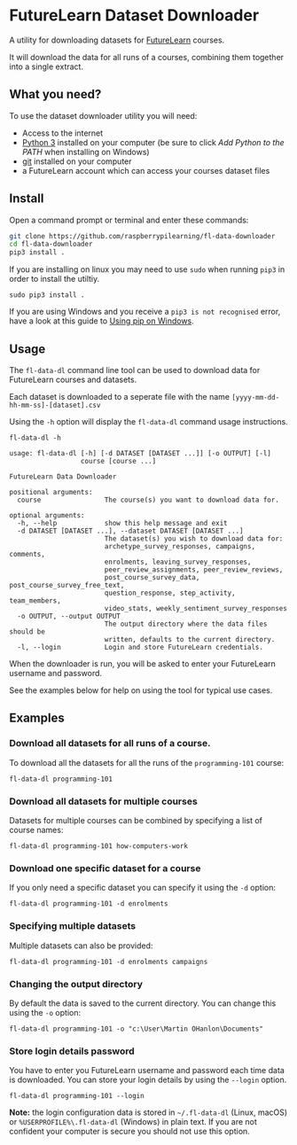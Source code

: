 # FutureLearn Dataset Downloader

A utility for downloading datasets for [FutureLearn](https://futurelearn.com) courses.

It will download the data for all runs of a courses, combining them together into a single extract.

## What you need?

To use the dataset downloader utility you will need:
- Access to the internet
- [Python 3](https://www.python.org/downloads/) installed on your computer (be sure to click *Add Python to the PATH* when installing on Windows)
- [git](https://git-scm.com/downloads) installed on your computer
- a FutureLearn account which can access your courses dataset files

## Install

Open a command prompt or terminal and enter these commands:

```bash
git clone https://github.com/raspberrypilearning/fl-data-downloader
cd fl-data-downloader
pip3 install .
```

If you are installing on linux you may need to use `sudo` when running `pip3` in order to install the utiltiy.

```
sudo pip3 install .
```

If you are using Windows and you receive a `pip3 is not recognised` error, have a look at this guide to [Using pip on Windows](https://projects.raspberrypi.org/en/projects/using-pip-on-windows).


## Usage

The `fl-data-dl` command line tool can be used to download data for FutureLearn courses and datasets.

Each dataset is downloaded to a seperate file with the name `[yyyy-mm-dd-hh-mm-ss]-[dataset].csv`

Using the `-h` option will display the `fl-data-dl` command usage instructions.

```
fl-data-dl -h
```

```
usage: fl-data-dl [-h] [-d DATASET [DATASET ...]] [-o OUTPUT] [-l]
                  course [course ...]

FutureLearn Data Downloader

positional arguments:
  course                The course(s) you want to download data for.

optional arguments:
  -h, --help            show this help message and exit
  -d DATASET [DATASET ...], --dataset DATASET [DATASET ...]
                        The dataset(s) you wish to download data for:
                        archetype_survey_responses, campaigns, comments,
                        enrolments, leaving_survey_responses,
                        peer_review_assignments, peer_review_reviews,
                        post_course_survey_data, post_course_survey_free_text,
                        question_response, step_activity, team_members,
                        video_stats, weekly_sentiment_survey_responses
  -o OUTPUT, --output OUTPUT
                        The output directory where the data files should be
                        written, defaults to the current directory.
  -l, --login           Login and store FutureLearn credentials.
```

When the downloader is run, you will be asked to enter your FutureLearn username and password. 

See the examples below for help on using the tool for typical use cases.

## Examples

### Download all datasets for all runs of a course.

To download all the datasets for all the runs of the `programming-101` course:

```
fl-data-dl programming-101
```

### Download all datasets for multiple courses

Datasets for multiple courses can be combined by specifying a list of course names:

```
fl-data-dl programming-101 how-computers-work
```

### Download one specific dataset for a course

If you only need a specific dataset you can specify it using the `-d` option:

```
fl-data-dl programming-101 -d enrolments
```

### Specifying multiple datasets

Multiple datasets can also be provided:

```
fl-data-dl programming-101 -d enrolments campaigns
```

### Changing the output directory 

By default the data is saved to the current directory. You can change this using the `-o` option:

```
fl-data-dl programming-101 -o "c:\User\Martin OHanlon\Documents"
```

### Store login details password

You have to enter you FutureLearn username and password each time data is downloaded. You can store your login details by using the `--login` option.

```
fl-data-dl programming-101 --login
```

**Note:** the login configuration data is stored in `~/.fl-data-dl` (Linux, macOS) or `%USERPROFILE%\.fl-data-dl` (Windows) in plain text. If you are not confident your computer is secure you should not use this option.
